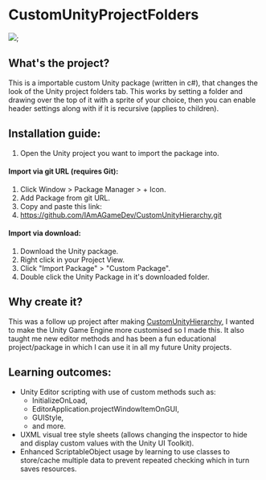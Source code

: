 <h1>CustomUnityProjectFolders</h1>
<image src="https://github.com/user-attachments/assets/d5e00b71-3ab5-48b5-9787-382f9d37b5ed">;
<h2>What's the project?</h2>
<p>This is a importable custom Unity package (written in c#), that changes the look of the Unity project folders tab. This works by setting a folder and drawing over the top of it with a sprite of your choice, then you can enable header settings along with if it is recursive (applies to children).&nbsp;&nbsp;</p>
<h2>Installation guide:</h2>
<ol><li>Open the Unity project you want to import the package into.
</li></ol>
<h4>Import via git URL (requires Git):</h4>
<ol><li>Click Window &gt; Package Manager &gt; + Icon.
</li><li>Add Package from git URL.
</li><li>Copy and paste this link:
</li><li><a href="https://github.com/IAmAGameDev/CustomUnityHierarchy.git">https://github.com/IAmAGameDev/CustomUnityHierarchy.git</a></li></ol>
<h4>Import via download:</h4>
<ol><li>Download the Unity package.
</li><li>Right click in your Project View.
</li><li>Click "Import Package" &gt; "Custom Package".
</li><li>Double click the Unity Package in it's downloaded folder.</li></ol>
<h2>Why create it?</h2>
<p>This was a follow up project after making <a href="https://iamagamedev.itch.io/customunityhierarchy">CustomUnityHierarchy</a>, I wanted to make the Unity Game Engine more customised so I made this. It also taught me new editor methods and has been a fun educational project/package in which I&nbsp;can use it in all my future Unity projects.&nbsp;</p>
<h2>Learning outcomes:</h2>
<ul><li>Unity Editor scripting with use of custom methods such as:<ul><li>InitializeOnLoad,
</li><li>EditorApplication.projectWindowItemOnGUI,
</li><li>GUIStyle,
</li><li>and more.</li></ul>
</li><li>UXML visual tree style sheets&nbsp;(allows changing the inspector to hide and display custom values with the Unity UI Toolkit).
</li><li>Enhanced ScriptableObject usage by learning to use&nbsp;classes to store/cache multiple data to prevent repeated checking which in turn saves&nbsp;resources.</li></ul>
